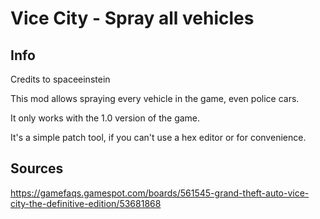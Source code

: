 # Vice City - Spray all vehicles

## Info
Credits to spaceeinstein

This mod allows spraying every vehicle in the game, even police cars.

It only works with the 1.0 version of the game.

It's a simple patch tool, if you can't use a hex editor or for convenience.

## Sources
https://gamefaqs.gamespot.com/boards/561545-grand-theft-auto-vice-city-the-definitive-edition/53681868
